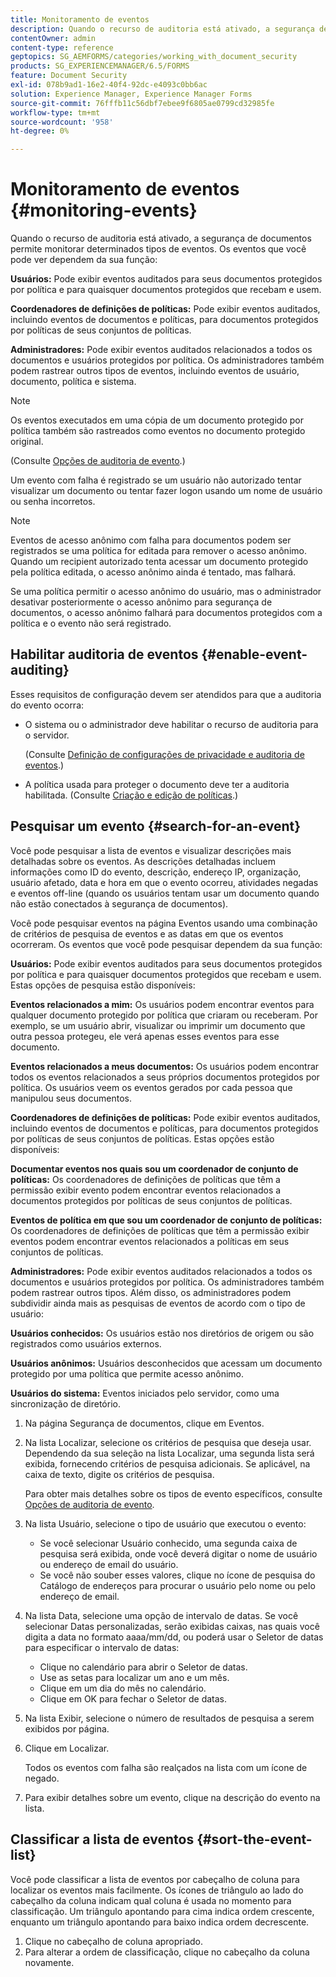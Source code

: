 ```yaml
---
title: Monitoramento de eventos
description: Quando o recurso de auditoria está ativado, a segurança de documentos permite monitorar determinados tipos de eventos. Pesquise e classifique facilmente a lista de eventos usando a segurança de documentos.
contentOwner: admin
content-type: reference
geptopics: SG_AEMFORMS/categories/working_with_document_security
products: SG_EXPERIENCEMANAGER/6.5/FORMS
feature: Document Security
exl-id: 078b9ad1-16e2-40f4-92dc-e4093c0bb6ac
solution: Experience Manager, Experience Manager Forms
source-git-commit: 76fffb11c56dbf7ebee9f6805ae0799cd32985fe
workflow-type: tm+mt
source-wordcount: '958'
ht-degree: 0%

---
```


# Monitoramento de eventos {#monitoring-events}

Quando o recurso de auditoria está ativado, a segurança de documentos permite monitorar determinados tipos de eventos. Os eventos que você pode ver dependem da sua função:

**Usuários:** Pode exibir eventos auditados para seus documentos protegidos por política e para quaisquer documentos protegidos que recebam e usem.

**Coordenadores de definições de políticas:** Pode exibir eventos auditados, incluindo eventos de documentos e políticas, para documentos protegidos por políticas de seus conjuntos de políticas.

**Administradores:** Pode exibir eventos auditados relacionados a todos os documentos e usuários protegidos por política. Os administradores também podem rastrear outros tipos de eventos, incluindo eventos de usuário, documento, política e sistema.

>[!NOTE]
>
>Os eventos executados em uma cópia de um documento protegido por política também são rastreados como eventos no documento protegido original.

(Consulte [Opções de auditoria de evento](/help/forms/using/admin-help/configuring-client-server-options.md#event-auditing-options).)

Um evento com falha é registrado se um usuário não autorizado tentar visualizar um documento ou tentar fazer logon usando um nome de usuário ou senha incorretos.

>[!NOTE]
>
>Eventos de acesso anônimo com falha para documentos podem ser registrados se uma política for editada para remover o acesso anônimo. Quando um recipient autorizado tenta acessar um documento protegido pela política editada, o acesso anônimo ainda é tentado, mas falhará.

Se uma política permitir o acesso anônimo do usuário, mas o administrador desativar posteriormente o acesso anônimo para segurança de documentos, o acesso anônimo falhará para documentos protegidos com a política e o evento não será registrado.

## Habilitar auditoria de eventos {#enable-event-auditing}

Esses requisitos de configuração devem ser atendidos para que a auditoria do evento ocorra:

* O sistema ou o administrador deve habilitar o recurso de auditoria para o servidor.

  (Consulte [Definição de configurações de privacidade e auditoria de eventos](/help/forms/using/admin-help/configuring-client-server-options.md#configuring-event-auditing-and-privacy-settings).)

* A política usada para proteger o documento deve ter a auditoria habilitada. (Consulte [Criação e edição de políticas](/help/forms/using/admin-help/creating-policies.md#creating-and-editing-policies).)

## Pesquisar um evento {#search-for-an-event}

Você pode pesquisar a lista de eventos e visualizar descrições mais detalhadas sobre os eventos. As descrições detalhadas incluem informações como ID do evento, descrição, endereço IP, organização, usuário afetado, data e hora em que o evento ocorreu, atividades negadas e eventos off-line (quando os usuários tentam usar um documento quando não estão conectados à segurança de documentos).

Você pode pesquisar eventos na página Eventos usando uma combinação de critérios de pesquisa de eventos e as datas em que os eventos ocorreram. Os eventos que você pode pesquisar dependem da sua função:

**Usuários:** Pode exibir eventos auditados para seus documentos protegidos por política e para quaisquer documentos protegidos que recebam e usem. Estas opções de pesquisa estão disponíveis:

**Eventos relacionados a mim:** Os usuários podem encontrar eventos para qualquer documento protegido por política que criaram ou receberam. Por exemplo, se um usuário abrir, visualizar ou imprimir um documento que outra pessoa protegeu, ele verá apenas esses eventos para esse documento.

**Eventos relacionados a meus documentos:** Os usuários podem encontrar todos os eventos relacionados a seus próprios documentos protegidos por política. Os usuários veem os eventos gerados por cada pessoa que manipulou seus documentos.

**Coordenadores de definições de políticas:** Pode exibir eventos auditados, incluindo eventos de documentos e políticas, para documentos protegidos por políticas de seus conjuntos de políticas. Estas opções estão disponíveis:

**Documentar eventos nos quais sou um coordenador de conjunto de políticas:** Os coordenadores de definições de políticas que têm a permissão exibir evento podem encontrar eventos relacionados a documentos protegidos por políticas de seus conjuntos de políticas.

**Eventos de política em que sou um coordenador de conjunto de políticas:** Os coordenadores de definições de políticas que têm a permissão exibir eventos podem encontrar eventos relacionados a políticas em seus conjuntos de políticas.

**Administradores:** Pode exibir eventos auditados relacionados a todos os documentos e usuários protegidos por política. Os administradores também podem rastrear outros tipos. Além disso, os administradores podem subdividir ainda mais as pesquisas de eventos de acordo com o tipo de usuário:

**Usuários conhecidos:** Os usuários estão nos diretórios de origem ou são registrados como usuários externos.

**Usuários anônimos:** Usuários desconhecidos que acessam um documento protegido por uma política que permite acesso anônimo.

**Usuários do sistema:** Eventos iniciados pelo servidor, como uma sincronização de diretório.

1. Na página Segurança de documentos, clique em Eventos.
1. Na lista Localizar, selecione os critérios de pesquisa que deseja usar. Dependendo da sua seleção na lista Localizar, uma segunda lista será exibida, fornecendo critérios de pesquisa adicionais. Se aplicável, na caixa de texto, digite os critérios de pesquisa.

   Para obter mais detalhes sobre os tipos de evento específicos, consulte [Opções de auditoria de evento](/help/forms/using/admin-help/configuring-client-server-options.md#event-auditing-options).

1. Na lista Usuário, selecione o tipo de usuário que executou o evento:

   * Se você selecionar Usuário conhecido, uma segunda caixa de pesquisa será exibida, onde você deverá digitar o nome de usuário ou endereço de email do usuário.
   * Se você não souber esses valores, clique no ícone de pesquisa do Catálogo de endereços para procurar o usuário pelo nome ou pelo endereço de email.

1. Na lista Data, selecione uma opção de intervalo de datas. Se você selecionar Datas personalizadas, serão exibidas caixas, nas quais você digita a data no formato aaaa/mm/dd, ou poderá usar o Seletor de datas para especificar o intervalo de datas:

   * Clique no calendário para abrir o Seletor de datas.
   * Use as setas para localizar um ano e um mês.
   * Clique em um dia do mês no calendário.
   * Clique em OK para fechar o Seletor de datas.

1. Na lista Exibir, selecione o número de resultados de pesquisa a serem exibidos por página.
1. Clique em Localizar.

   Todos os eventos com falha são realçados na lista com um ícone de negado.

1. Para exibir detalhes sobre um evento, clique na descrição do evento na lista.

## Classificar a lista de eventos {#sort-the-event-list}

Você pode classificar a lista de eventos por cabeçalho de coluna para localizar os eventos mais facilmente. Os ícones de triângulo ao lado do cabeçalho da coluna indicam qual coluna é usada no momento para classificação. Um triângulo apontando para cima indica ordem crescente, enquanto um triângulo apontando para baixo indica ordem decrescente.

1. Clique no cabeçalho de coluna apropriado.
1. Para alterar a ordem de classificação, clique no cabeçalho da coluna novamente.
